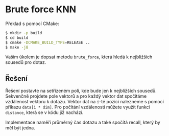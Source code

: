 # Brute force KNN

Překlad s pomocí CMake:

```bash
$ mkdir -p build
$ cd build
$ cmake -DCMAKE_BUILD_TYPE=RELEASE ..
$ make -j8
```
Vašim úkolem je dopsat metodu `brute_force`, která hledá k nejbližších sousedů pro dotaz.

## Řešení

Řešení postavte na setřízeném poli, kde bude jen k nejbližších sousedů. Sekvenčně projdete pole vektorů a pro každý vektor dat spočítáme vzdálenost vektoru k dotazu. Vektor dat na `i`-té pozici nalezneme s pomocí příkazu `data[i * dim]`. Pro počítání vzdálenosti můžete využít funkci `distance`, která se v kódu již nachází.

Implementace naměří průměrný čas dotazu a také spočítá recall, který by měl být jedna.
